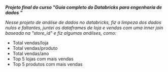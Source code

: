 __***Projeto final do curso "Guia completo do Databricks para engenharia de dados
"***__

*Nesse projeto de análise de dados no databricks, fiz a limpeza dos dados nulos e faltantes, juntei os dataframes de loja e vendas com uma inner join baseada na "store_id" e fiz algumas análises, como:*

- Total vendas/loja
- Total vendas/produto
- Total vendas/ano
- Top 5 lojas com mais vendas
- Top 5 produtos com mais vendas
